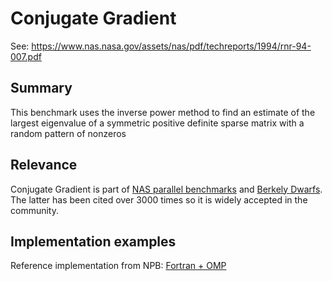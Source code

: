 # Conjugate Gradient

See: https://www.nas.nasa.gov/assets/nas/pdf/techreports/1994/rnr-94-007.pdf

## Summary

This benchmark uses the inverse power method to find an estimate of
the largest eigenvalue of a symmetric positive definite sparse matrix with a
random pattern of nonzeros

## Relevance

Conjugate Gradient is part of [NAS parallel benchmarks](https://www.nas.nasa.gov/software/npb.html)
and [Berkely Dwarfs](https://www2.eecs.berkeley.edu/Pubs/TechRpts/2006/EECS-2006-183.pdf).
The latter has been cited over 3000 times so it is widely accepted in the
community.


## Implementation examples

Reference implementation from NPB:
[Fortran + OMP](https://github.com/casys-kaist/NPB3.4/blob/master/NPB3.4-OMP/CG/cg.f)

